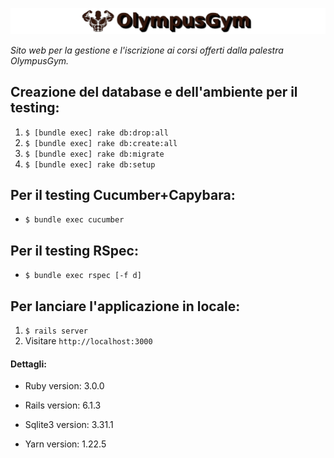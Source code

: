 
![Git-Banner](/app/assets/images/banner.png)


*Sito web per la gestione e l'iscrizione ai corsi offerti dalla palestra OlympusGym.*


## Creazione del database e dell'ambiente per il testing:
	
1. `$ [bundle exec] rake db:drop:all`
2. `$ [bundle exec] rake db:create:all`
3. `$ [bundle exec] rake db:migrate`
4. `$ [bundle exec] rake db:setup`


## Per il testing Cucumber+Capybara:

- `$ bundle exec cucumber`


## Per il testing RSpec:

- `$ bundle exec rspec [-f d]` 


## Per lanciare l'applicazione in locale:

1. `$ rails server`
2. Visitare `http://localhost:3000`




#### Dettagli:

- Ruby version: 3.0.0

- Rails version: 6.1.3

- Sqlite3 version: 3.31.1

- Yarn version: 1.22.5
